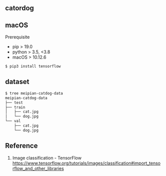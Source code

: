 ## catordog

## macOS

Prerequisite

* pip > 19.0
* python > 3.5, <3.8
* macOS > 10.12.6

```sh
$ pip3 install tensorflow
```

## dataset

```sh
$ tree meipian-catdog-data
meipian-catdog-data
├── test
├── train
│   ├── cat.jpg
│   └── dog.jpg
└── val
    ├── cat.jpg
    └── dog.jpg
```

## Reference
1. Image classification - TensorFlow https://www.tensorflow.org/tutorials/images/classification#import_tensorflow_and_other_libraries
